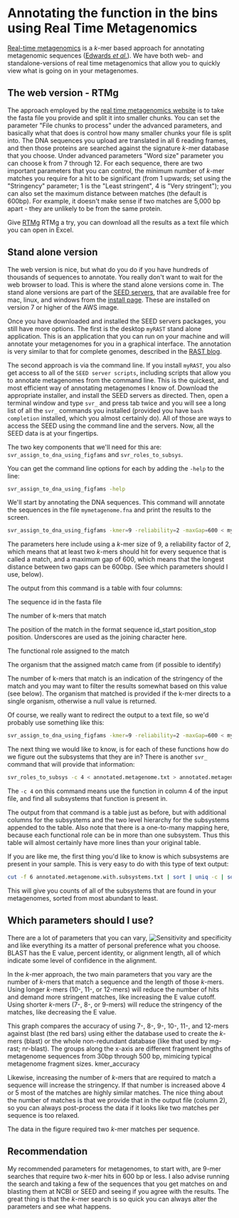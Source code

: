 # Annotating the function in the bins using Real Time Metagenomics

[Real-time metagenomics](https://edwards.sdsu.edu/RTMg) is a *k*-mer based approach for annotating metagenomic sequences ([Edwards *et al.*](https://academic.oup.com/bioinformatics/article/28/24/3316/245032)). We have both web- and standalone-versions of real time metagenomics that allow you to quickly view what is going on in your metagenomes.

## The web version - RTMg

The approach employed by the [real time metagenomics website](https://edwards.sdsu.edu/RTMg) is to take the fasta file you provide and split it into smaller chunks. You can set the parameter "File chunks to process" under the advanced parameters, and basically what that does is control how many smaller chunks your file is split into. The DNA sequences you upload are translated in all 6 reading frames, and then those proteins are searched against the signature *k*-mer database that you choose. Under advanced parameters "Word size" parameter you can choose k from 7 through 12. For each sequence, there are two important parameters that you can control, the minimum number of *k*-mer matches you require for a hit to be significant (from 1 upwards; set using the "Stringency" parameter; 1 is the "Least stringent", 4 is "Very stringent"); you can also set the maximum distance between matches (the default is 600bp). For example, it doesn't make sense if two matches are 5,000 bp apart - they are unlikely to be from the same protein.

Give [RTMg](https://edwards.sdsu.edu/RTMg) RTMg a try, you can download all the results as a text file which you can open in Excel.

## Stand alone version

The web version is nice, but what do you do if you have hundreds of thousands of sequences to annotate. You really don't want to wait for the web browser to load. This is where the stand alone versions come in. The stand alone versions are part of the [SEED servers](http://blog.theseed.org/servers/), that are available free for mac, linux, and windows from the [install page](http://blog.theseed.org/servers/installation/distribution-of-the-seed-server-packages.html). These are installed on version 7 or higher of the AWS image.

Once you have downloaded and installed the SEED servers packages, you still have more options. The first is the desktop `myRAST` stand alone application. This is an application that you can run on your machine and will annotate your metagenomes for you in a graphical interface. The annotation is very similar to that for complete genomes, described in the [RAST blog](http://blog.theseed.org/servers/presentations/t1/running-a-job-with-the-desktop-rast.html).

The second approach is via the command line. If you install `myRAST`, you also get access to all of the `SEED server scripts`, including scripts that allow you to annotate metagenomes from the command line. This is the quickest, and most efficient way of annotating metagenomes I know of. Download the appropriate installer, and install the SEED servers as directed. Then, open a terminal window and type `svr_` and press tab twice and you will see a long list of all the `svr_` commands you installed (provided you have `bash completion` installed, which you almost certainly do). All of those are ways to access the SEED using the command line and the servers. Now, all the SEED data is at your fingertips.

The two key components that we'll need for this are: `svr_assign_to_dna_using_figfams` and `svr_roles_to_subsys`.

You can get the command line options for each by adding the `-help` to the line:

```bash
svr_assign_to_dna_using_figfams -help
```

We'll start by annotating the DNA sequences. This command will annotate the sequences in the file `mymetagenome.fna` and print the results to the screen.

```bash
svr_assign_to_dna_using_figfams -kmer=9 -reliability=2 -maxGap=600 < mymetagenome.fna
```

The parameters here include using a *k*-mer size of 9, a reliability factor of 2, which means that at least two *k*-mers should hit for every sequence that is called a match, and a maximum gap of 600, which means that the longest distance between two gaps can be 600bp. (See which parameters should I use, below).

The output from this command is a table with four columns:

The sequence id in the fasta file

The number of k-mers that match

The position of the match in the format sequence id_start position_stop position. Underscores are used as the joining character here.

The functional role assigned to the match

The organism that the assigned match came from (if possible to identify)


The number of k-mers that match is an indication of the stringency of the match and you may want to filter the results somewhat based on this value (see below). The organism that matched is provided if the k-mer directs to a single organism, otherwise a null value is returned.

Of course, we really want to redirect the output to a text file, so we'd probably use something like this:

```bash
svr_assign_to_dna_using_figfams -kmer=9 -reliability=2 -maxGap=600 < mymetagenome.fna > annotated.metagenome.txt
```

The next thing we would like to know, is for each of these functions how do we figure out the subsystems that they are in? There is another `svr_` command that will provide that information:

```bash
svr_roles_to_subsys -c 4 < annotated.metagenome.txt > annotated.metagenome.with.subsystems.txt
```

The `-c 4` on this command means use the function in column 4 of the input file, and find all subsystems that function is present in.

The output from that command is a table just as before, but with additional columns for the subsystems and the two level hierarchy for the subsystems appended to the table. Also note that there is a one-to-many mapping here, because each functional role can be in more than one subsystem. Thus this table will almost certainly have more lines than your original table.

If you are like me, the first thing you'd like to know is which subsystems are present in your sample. This is very easy to do with this type of text output:

```bash
cut -f 6 annotated.metagenome.with.subsystems.txt | sort | uniq -c | sort -nr | less
```

This will give you counts of all of the subsystems that are found in your metagenomes, sorted from most abundant to least.

## Which parameters should I use?

<img src="images/sens.png" align="right" title="Sensitivity and specificity" />There are a lot of parameters that you can vary, and like everything its a matter of personal preference what you choose. BLAST has the E value, percent identity, or alignment length, all of which indicate some level of confidence in the alignment.

In the *k*-mer approach, the two main parameters that you vary are the number of *k*-mers that match a sequence and the length of those *k*-mers. Using longer *k*-mers (10-, 11-, or 12-mers) will reduce the number of hits and demand more stringent matches, like increasing the E value cutoff. Using shorter *k*-mers (7-, 8-, or 9-mers) will reduce the stringency of the matches, like decreasing the E value.

This graph compares the accuracy of using 7-, 8-, 9-, 10-, 11-, and 12-mers against blast (the red bars) using either the database used to create the *k*-mers (blast) or the whole non-redundant database (like that used by mg-rast; nr-blast). The groups along the x-axis are different fragment lengths of metagenome sequences from 30bp through 500 bp, mimicing typical metagenome fragment sizes.
kmer_accuracy

Likewise, increasing the number of *k*-mers that are required to match a sequence will increase the stringency. If that number is increased above 4 or 5 most of the matches are highly similar matches. The nice thing about the number of matches is that we provide that in the output file (column 2), so you can always post-process the data if it looks like two matches per sequence is too relaxed.

The data in the figure required two *k*-mer matches per sequence.

## Recommendation

My recommended parameters for metagenomes, to start with, are 9-mer searches that require two *k*-mer hits in 600 bp or less. I also advise running the search and taking a few of the sequences that you get matches on and blasting them at NCBI or SEED and seeing if you agree with the results. The great thing is that the *k*-mer search is so quick you can always alter the parameters and see what happens.


